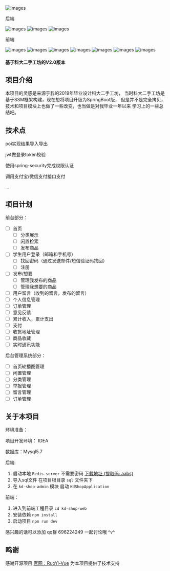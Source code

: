 ![images](https://gitee.com/lvr1997/PicGioRepository/raw/master/img/kdmall-logo.png)

后端

![images](https://img.shields.io/badge/SpringBoot-2.2.12.RELEASE-brightgreen) 
![images](https://img.shields.io/badge/Mybatis-3.3-yellowgreen)
![images](https://img.shields.io/badge/jwt-0.9.1-yellow)

前端

![images](https://img.shields.io/badge/Vue-2.6-green)
![images](https://img.shields.io/badge/vue--router-3.4.9-yellow)
![images](https://img.shields.io/badge/vuex-3.6.0-orange)
![images](https://img.shields.io/badge/ElementUI-2.14.1-blue)
![images](https://img.shields.io/badge/axios-0.21.0-green)
![images](https://img.shields.io/badge/echarts-4.9.0-blue)
![images](https://img.shields.io/badge/sass-0.9.1-gray)

#### 基于科大二手工坊的V2.0版本

## 项目介绍
本项目的灵感是来源于我的2019年毕业设计科大二手工坊，
当时科大二手工坊是基于SSM框架构建，现在想将项目升级为SpringBoot版，
但是并不是完全拷贝，技术和项目模块上也做了一些改变，也当做是对我毕业一年以来
学习上的一些总结吧。

## 技术点

poi实现结果导入导出
 
jwt做登录token校验
 
使用spring-security完成权限认证

调用支付宝/微信支付接口支付

...

## 项目计划

前台部分：
- [ ] 首页
    - [ ] 分类展示
    - [ ] 闲置检索
    - [ ] 发布商品
- [ ] 学生用户登录（邮箱和手机号）
    - [ ] 找回密码（通过发送邮件/短信验证码找回）
    - [ ] 注册
- [ ] 发布/想要
    - [ ] 管理我发布的商品
    - [ ] 管理我想要的商品    
- [ ] 用户留言（收到的留言，发布的留言）
- [ ] 个人信息管理
- [ ] 订单管理
- [ ] 意见反馈
- [ ] 累计收入，累计支出
- [ ] 支付
- [ ] 收货地址管理
- [ ] 商品收藏
- [ ] 实时通讯功能

后台管理系统部分：

- [ ] 首页轮播图管理
- [ ] 闲置管理
- [ ] 分类管理
- [ ] 举报管理
- [ ] 留言管理
- [ ] 订单管理

## 关于本项目

环境准备：

项目开发环境： IDEA

数据库：Mysql5.7

后端:

1. 启动本地 `Redis-server` 不需要密码 [下载地址 (提取码: aabs)](https://pan.baidu.com/s/1u4LOwn-SIjgY8bvA3_o__g)
2. 导入sql文件 在项目根目录 `sql` 文件夹下
3. 在 `kd-shop-admin` 模块 启动 `KdShopApplication`

前端：

1. 进入到前端工程目录 `cd kd-shop-web`
2. 安装依赖 `npm install`
3. 启动项目 `npm run dev`

感兴趣的话可以添加 qq群 696224249 一起讨论哦 ^v^

## 鸣谢

感谢开源项目 [官网：RuoYi-Vue](http://www.ruoyi.vip) 为本项目提供了技术支持

